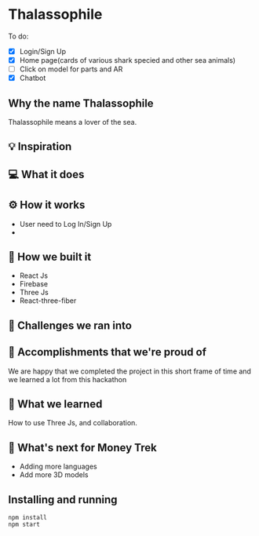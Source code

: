 # Thalassophile

<!-- Temp -->

To do:

- [x] Login/Sign Up
- [x] Home page(cards of various shark specied and other sea animals)
- [ ] Click on model for parts and AR
- [x] Chatbot

## Why the name **Thalassophile**

Thalassophile means a lover of the sea.

## 💡 Inspiration

## 💻 What it does

## ⚙️ How it works

- User need to Log In/Sign Up
-

## 🔨 How we built it

- React Js
- Firebase
- Three Js
- React-three-fiber

## 🧠 Challenges we ran into

## 🏅 Accomplishments that we're proud of

We are happy that we completed the project in this short frame of time and we learned a lot from this hackathon

## 📖 What we learned

How to use Three Js, and collaboration.

## 🚀 What's next for Money Trek

- Adding more languages
- Add more 3D models

## Installing and running

```
npm install
npm start
```
